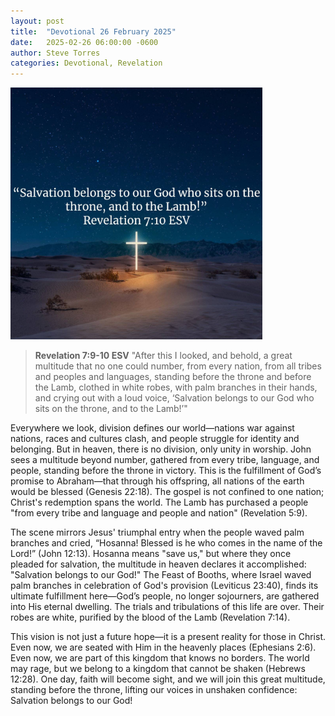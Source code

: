 ```yaml
---
layout: post
title:  "Devotional 26 February 2025"
date:   2025-02-26 06:00:00 -0600
author: Steve Torres
categories: Devotional, Revelation
---
```

<img src="https://github.com/ElEsteeb/ElEsteeb.github.io/blob/main/images/devotionals/Rev-7_10.jpg?raw=true" alt="Revelation 7:10.jpg" style="max-width: 80%; height: auto;">

>**Revelation 7:9-10 ESV**
>"After this I looked, and behold, a great multitude that no one could number, from every nation, from all tribes and peoples and languages, standing before the throne and before the Lamb, clothed in white robes, with palm branches in their hands, and crying out with a loud voice, ‘Salvation belongs to our God who sits on the throne, and to the Lamb!’"

Everywhere we look, division defines our world—nations war against nations, races and cultures clash, and people struggle for identity and belonging. But in heaven, there is no division, only unity in worship. John sees a multitude beyond number, gathered from every tribe, language, and people, standing before the throne in victory. This is the fulfillment of God’s promise to Abraham—that through his offspring, all nations of the earth would be blessed (Genesis 22:18). The gospel is not confined to one nation; Christ's redemption spans the world. The Lamb has purchased a people "from every tribe and language and people and nation" (Revelation 5:9).

The scene mirrors Jesus' triumphal entry when the people waved palm branches and cried, “Hosanna! Blessed is he who comes in the name of the Lord!” (John 12:13). Hosanna means "save us," but where they once pleaded for salvation, the multitude in heaven declares it accomplished: "Salvation belongs to our God!" The Feast of Booths, where Israel waved palm branches in celebration of God's provision (Leviticus 23:40), finds its ultimate fulfillment here—God’s people, no longer sojourners, are gathered into His eternal dwelling. The trials and tribulations of this life are over. Their robes are white, purified by the blood of the Lamb (Revelation 7:14).

This vision is not just a future hope—it is a present reality for those in Christ. Even now, we are seated with Him in the heavenly places (Ephesians 2:6). Even now, we are part of this kingdom that knows no borders. The world may rage, but we belong to a kingdom that cannot be shaken (Hebrews 12:28). One day, faith will become sight, and we will join this great multitude, standing before the throne, lifting our voices in unshaken confidence: Salvation belongs to our God!

<script src="https://www.biblegateway.com/public/link-to-us/tooltips/bglinks.js" type="text/javascript"></script>
<script type="text/javascript">
BGLinks.version = "ESV";
BGLinks.linkVerses();
</script>
